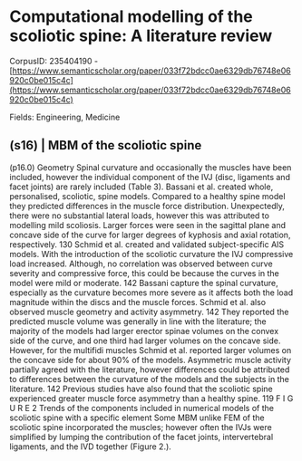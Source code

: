 # Computational modelling of the scoliotic spine: A literature review

CorpusID: 235404190 - [https://www.semanticscholar.org/paper/033f72bdcc0ae6329db76748e06920c0be015c4c](https://www.semanticscholar.org/paper/033f72bdcc0ae6329db76748e06920c0be015c4c)

Fields: Engineering, Medicine

## (s16) | MBM of the scoliotic spine
(p16.0) Geometry Spinal curvature and occasionally the muscles have been included, however the individual component of the IVJ (disc, ligaments and facet joints) are rarely included (Table 3). Bassani et al. created whole, personalised, scoliotic, spine models. Compared to a healthy spine model they predicted differences in the muscle force distribution. Unexpectedly, there were no substantial lateral loads, however this was attributed to modelling mild scoliosis. Larger forces were seen in the sagittal plane and concave side of the curve for larger degrees of kyphosis and axial rotation, respectively. 130 Schmid et al. created and validated subject-specific AIS models. With the introduction of the scoliotic curvature the IVJ compressive load increased. Although, no correlation was observed between curve severity and compressive force, this could be because the curves in the model were mild or moderate. 142 Bassani  capture the spinal curvature, especially as the curvature becomes more severe as it affects both the load magnitude within the discs and the muscle forces. Schmid et al. also observed muscle geometry and activity asymmetry. 142 They reported the predicted muscle volume was generally in line with the literature; the majority of the models had larger erector spinae volumes on the convex side of the curve, and one third had larger volumes on the concave side. However, for the multifidi muscles Schmid et al. reported larger volumes on the concave side for about 90% of the models. Asymmetric muscle activity partially agreed with the literature, however differences could be attributed to differences between the curvature of the models and the subjects in the literature. 142 Previous studies have also found that the scoliotic spine experienced greater muscle force asymmetry than a healthy spine. 119 F I G U R E 2 Trends of the components included in numerical models of the scoliotic spine with a specific element Some MBM unlike FEM of the scoliotic spine incorporated the muscles; however often the IVJs were simplified by lumping the contribution of the facet joints, intervertebral ligaments, and the IVD together (Figure 2.).
